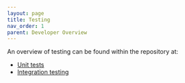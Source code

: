 ```yaml
---
layout: page
title: Testing
nav_order: 1
parent: Developer Overview
---
```

An overview of testing can be found within the repository at:
* [Unit tests](https://github.com/NVIDIA/spark-rapids/tree/branch-0.4/tests)
* [Integration testing](https://github.com/NVIDIA/spark-rapids/tree/main/integration_tests)
